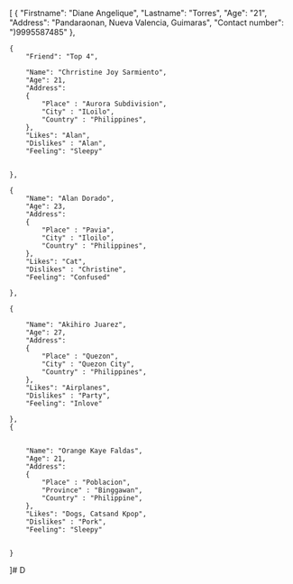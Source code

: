 [
    {
    "Firstname": "Diane Angelique",
    "Lastname":  "Torres",
    "Age": "21",
    "Address": "Pandaraonan, Nueva Valencia, Guimaras",
    "Contact number": ")9995587485"
    },

    {
        "Friend": "Top 4",

        "Name": "Chrristine Joy Sarmiento",
        "Age": 21,
        "Address": 
        {
            "Place" : "Aurora Subdivision",
            "City" : "ILoilo",
            "Country" : "Philippines",
        },
        "Likes": "Alan",
        "Dislikes" : "Alan",
        "Feeling": "Sleepy"


    },

    {
        "Name": "Alan Dorado",
        "Age": 23,
        "Address": 
        {
            "Place" : "Pavia",
            "City" : "Iloilo",
            "Country" : "Philippines",
        },
        "Likes": "Cat",
        "Dislikes" : "Christine",
        "Feeling": "Confused"

    }, 

    {

        "Name": "Akihiro Juarez",
        "Age": 27,
        "Address": 
        {
            "Place" : "Quezon",
            "City" : "Quezon City",
            "Country" : "Philippines",
        },
        "Likes": "Airplanes",
        "Dislikes" : "Party",
        "Feeling": "Inlove"

    },
    {
    

        "Name": "Orange Kaye Faldas",
        "Age": 21,
        "Address": 
        {
            "Place" : "Poblacion",
            "Province" : "Binggawan",
            "Country" : "Philippine",
        },
        "Likes": "Dogs, Catsand Kpop",
        "Dislikes" : "Pork",
        "Feeling": "Sleepy"


    }

]# D
